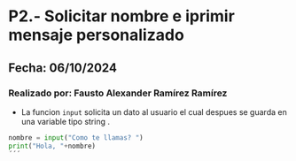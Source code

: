 # P2.- Solicitar nombre e iprimir mensaje personalizado
## Fecha: 06/10/2024
### Realizado por: Fausto Alexander Ramírez Ramírez

- La funcion `input` solicita  un dato al usuario el cual despues se guarda en una variable tipo string .
``` python
nombre = input("Como te llamas? ")
print("Hola, "+nombre)
´´´
